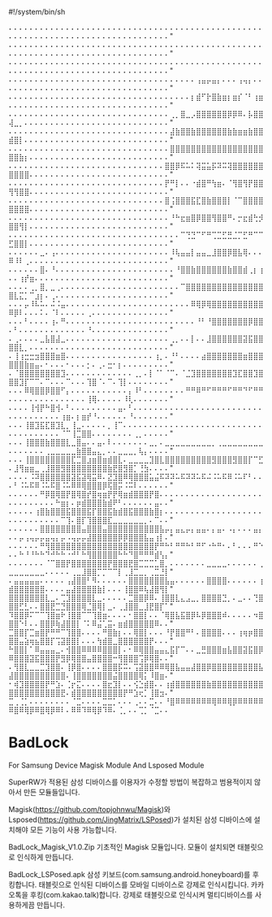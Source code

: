 #!/system/bin/sh

⠄⠄⠄⠄⠄⠄⠄⠄⠄⠄⠄⠄⠄⠄⠄⠄⠄⠄⠄⠄⠄⠄⠄⠄⠄⠄⠄⠄⠄⠄⠄⠄⠄⠄⠄⠄⠄⠄⠄⠄⠄⠄⠄⠄⠄⠄⠄⠄⠄⠄⠄⠄⠄⠄⠄⠄⠄⠄⠄⠄⠄⠄⠄⠄⠄⠄⠄⠄⠄⠄⠄⠄⠄⠄⠄⠄⠄⠄⠄⠄"
⠄⠄⠄⠄⠄⠄⠄⠄⠄⠄⠄⠄⠄⠄⠄⠄⠄⠄⠄⠄⠄⠄⠄⠄⠄⠄⠄⠄⠄⠄⠄⠄⠄⠄⠄⠄⠄⠄⠄⠄⠄⠄⠄⠄⠄⠄⠄⠄⠄⠄⠄⠄⠄⠄⠄⠄⠄⠄⠄⠄⠄⠄⠄⠄⠄⠄⠄⠄⠄⠄⠄⠄⠄⠄⠄⠄⠄⠄⠄⠄"
⠄⠄⠄⠄⠄⠄⠄⠄⠄⠄⠄⠄⠄⠄⠄⠄⠄⠄⠄⠄⠄⠄⠄⠄⠄⠄⠄⠄⠄⠄⠄⠄⠄⠄⠄⠄⠄⠄⠄⠄⠄⠄⠄⠄⠄⠄⠄⠄⠄⠄⠄⠄⠄⠄⠄⠄⠄⠄⠄⠄⠄⠄⠄⠄⠄⠄⠄⠄⠄⠄⠄⠄⠄⠄⠄⠄⠄⠄⠄⠄"
⠄⠄⠄⠄⠄⠄⠄⠄⠄⠄⠄⠄⠄⠄⠄⠄⠄⠄⠄⠄⠄⠄⠄⠄⠄⠄⠄⠄⠄⠄⠄⠄⠄⠄⠄⠄⢠⣤⡤⣤⡄⠄⠄⠄⢠⢤⡄⠄⠄⠄⠄⠄⠄⠄⠄⠄⠄⠄⠄⠄⠄⠄⠄⠄⠄⠄⠄⠄⠄⠄⠄⠄⠄⠄⠄⠄⠄⠄⠄⠄"
⠄⠄⠄⠄⠄⠄⠄⠄⠄⠄⠄⠄⠄⠄⠄⠄⠄⠄⠄⠄⠄⠄⠄⠄⠄⠄⠄⠄⠄⠄⠄⠄⠄⠄⠄⡆⣾⠋⡗⣿⣷⣶⡆⣶⡎⠈⠃⢰⣶⠄⠄⠄⠄⠄⠄⠄⠄⠄⠄⠄⠄⠄⠄⠄⠄⠄⠄⠄⠄⠄⠄⠄⠄⠄⠄⠄⠄⠄⠄⠄"
⠄⠄⠄⠄⠄⠄⠄⠄⠄⠄⠄⠄⠄⠄⠄⠄⠄⠄⠄⠄⠄⠄⠄⠄⠄⠄⠄⠄⠄⠄⠄⢀⡀⣿⣀⡠⣿⣿⣿⣿⣿⣿⡿⡿⠿⠄⡧⣿⣿⢼⣀⡀⠄⠄⠄⠄⠄⠄⠄⠄⠄⠄⠄⠄⠄⠄⠄⠄⠄⠄⠄⠄⠄⠄⠄⠄⠄⠄⠄⠄"
⠄⠄⠄⠄⠄⠄⠄⠄⠄⠄⠄⠄⠄⠄⠄⠄⠄⠄⠄⠄⠄⠄⠄⠄⠄⠄⠄⠄⠄⠄⠄⣼⣷⣿⣿⣷⣿⣿⣿⣿⣿⣿⣷⣷⣶⣶⣷⣿⣿⣾⣿⡇⠄⠄⠄⠄⠄⠄⠄⠄⠄⠄⠄⠄⠄⠄⠄⠄⠄⠄⠄⠄⠄⠄⠄⠄⠄⠄⠄⠄"
⠄⠄⠄⠄⠄⠄⠄⠄⠄⠄⠄⠄⠄⠄⠄⠄⠄⠄⠄⠄⠄⠄⠄⠄⠄⠄⠄⠄⠄⠄⠄⣿⣿⣿⣿⣿⣿⣿⣿⣿⣿⣿⣿⣿⣿⣿⣿⣿⣿⣿⣿⣷⡆⠄⠄⠄⠄⠄⠄⠄⠄⠄⠄⠄⠄⠄⠄⠄⠄⠄⠄⠄⠄⠄⠄⠄⠄⠄⠄⠄"
⠄⠄⠄⠄⠄⠄⠄⠄⠄⠄⠄⠄⠄⠄⠄⠄⠄⠄⠄⠄⠄⠄⠄⠄⠄⠄⠄⠄⠄⠄⣿⣿⡿⠯⠥⠅⢽⣭⣥⡯⠽⠭⢽⣿⣿⣿⣿⣿⣿⣿⣿⣿⣿⠄⠄⠄⠄⠄⠄⠄⠄⠄⠄⠄⠄⠄⠄⠄⠄⠄⠄⠄⠄⠄⠄⠄⠄⠄⠄⠄"
⠄⠄⠄⠄⠄⠄⠄⠄⠄⠄⠄⠄⠄⠄⠄⠄⠄⠄⠄⠄⠄⠄⠄⠄⠄⠄⠄⠄⠄⠄⡟⠛⡇⠄⠄⠐⣾⣿⠛⢳⣶⠄⠈⢻⣿⢻⡟⣿⣿⢻⢻⣿⣿⠄⠄⠄⠄⠄⠄⠄⠄⠄⠄⠄⠄⠄⠄⠄⠄⠄⠄⠄⠄⠄⠄⠄⠄⠄⠄⠄"
⠄⠄⠄⠄⠄⠄⠄⠄⠄⠄⠄⠄⠄⠄⠄⠄⠄⠄⠄⠄⠄⠄⠄⠄⠄⠄⠄⠄⠄⠄⣿⢨⣿⣿⣿⣯⣏⣿⣷⣿⣿⣿⡇⠈⠉⣿⣿⣿⣿⣿⣿⣿⣿⠄⠄⠄⠄⠄⠄⠄⠄⠄⠄⠄⠄⠄⠄⠄⠄⠄⠄⠄⠄⠄⠄⠄⠄⠄⠄⠄"
⠄⠄⠄⠄⠄⠄⠄⠄⠄⠄⠄⠄⠄⠄⠄⠄⠄⠄⠄⠄⠄⠄⠄⠄⠄⠄⠄⠄⠄⠄⠄⠘⠓⣖⣶⣿⡿⣿⣿⢻⣿⣿⠛⠄⡒⣖⣾⢓⡺⣿⣿⢻⡇⠄⠄⠄⠄⠄⠄⠄⠄⠄⠄⠄⠄⠄⠄⠄⠄⠄⠄⠄⠄⠄⠄⠄⠄⠄⠄⠄"
⠄⠄⠄⠄⠄⠄⠄⠄⠄⠄⠄⠄⠄⠄⠄⠄⠄⠄⠄⠄⠄⠄⠄⠄⠄⠄⠄⠄⠄⠄⠄⠄⠄⠉⢙⣙⠉⠋⠛⢉⣉⣋⣛⣈⡉⣋⠛⠉⠉⣋⣿⣿⡇⠄⠄⠄⠄⠄⠄⠄⠄⠄⠄⠄⠄⠄⠄⠄⠄⠄⠄⠄⠄⠄⠄⠄⠄⠄⠄⠄"
⠄⠄⠄⠄⠄⠄⣀⠄⢠⠄⠄⠄⠄⠄⠄⠄⠄⠄⠄⠄⠄⠄⠄⠄⠄⠄⠄⠄⠄⠄⠄⠸⢧⣤⣤⡇⣤⣤⣀⣸⣿⣿⡿⣿⣧⢿⠄⠄⠄⠿⠸⠇⢀⠄⠄⠄⠄⠄⠄⠄⠄⠄⠄⠄⠄⠄⠄⠄⠄⠄⠄⠄⠄⠄⠄⠄⠄⠄⠄⠄"
⠄⠄⠄⠄⠄⠄⣿⠄⠘⠄⠄⠄⠄⠄⠄⠄⠄⠄⠄⠄⠄⠄⠄⠄⠄⠄⠄⠄⠄⠄⠄⠄⠘⣿⣿⣷⣿⣿⣿⣿⣿⣿⣷⣿⣿⣾⢀⡆⢰⠄⠄⢰⡞⣶⠄⠄⠄⠄⠄⠄⠄⠄⠄⠄⠄⠄⠄⠄⠄⠄⠄⠄⠄⠄⠄⠄⠄⠄⠄⠄"
⠄⠄⠄⠄⢀⡀⣿⡀⣀⢀⠄⠄⠄⠄⠄⠄⠄⠄⠄⠄⠄⠄⠄⠄⠄⠄⠄⠄⠄⠄⠄⠄⠄⠉⣿⣿⣿⣿⣿⣿⣿⣿⣿⣿⣿⣿⣿⣿⣿⣿⣇⣍⡁⠉⣰⡆⠄⢀⠄⠄⠄⠄⠄⠄⠄⠄⠄⠄⠄⠄⠄⠄⠄⠄⠄⠄⠄⠄⠄⠄"
⠄⠄⠄⡤⠸⠧⠥⠄⠬⠨⣤⠄⠄⠄⠄⠄⠄⠄⠄⠄⠄⠄⠄⠄⠄⠄⠄⠄⠄⠄⠄⠄⠄⠄⠄⠿⢿⡿⢿⣿⣿⣿⣿⣿⣿⣿⣿⣿⣿⠿⡿⠇⠄⠄⠄⠅⠄⠈⠇⠄⠄⠄⠄⠄⢀⠄⠄⠄⠄⠄⠄⠄⠄⠄⠄⠄⠄⠄⠄⠄"
⠄⠄⠄⠃⠄⠄⠄⠄⢰⠄⠛⠄⠄⠄⠄⠄⠄⠄⠄⠄⠄⠄⠄⠄⠄⠄⠄⠄⠄⠄⠄⠄⠄⠄⠄⠄⠘⠃⠘⣿⣿⣿⣿⣿⣿⣿⡿⣿⣿⠄⠃⠄⠄⠄⠄⠄⠄⠄⠄⠄⠄⠄⠄⠄⠘⠄⠄⠄⠄⠄⠄⠄⠄⠄⠄⠄⠄⠄⠄⠄"
⠄⢀⠄⠄⠄⠄⣀⣧⣿⣼⣀⠄⠄⠄⠄⠄⠄⠄⠄⠄⠄⠄⠄⠄⠄⠄⠄⠄⠄⠄⠄⢀⡀⠄⠄⡇⠄⠄⣸⣿⣿⣿⣿⣿⣿⣽⣯⣿⣿⣿⣿⣇⡀⠄⠄⠄⠄⠄⠄⠄⠄⠄⠄⠄⠄⠄⠄⠄⠄⠄⠄⠄⠄⠄⠄⠄⠄⠄⠄⠄"
⠄⢸⢰⣒⣒⣲⣿⣿⣿⣶⣿⠄⠄⠄⠄⠄⠄⠄⠄⠄⠄⠄⠄⠄⠄⠄⠄⠄⢰⡀⠄⠘⠃⠄⠄⠄⠄⣴⣿⣿⣿⣿⣿⣿⣿⣶⣿⣿⣿⣿⣿⣿⣷⣶⣤⠄⠂⠄⠄⠄⠂⠄⠄⠄⡂⠄⢀⠄⣒⠂⡆⠄⠄⠄⠄⠄⠄⠄⠄⠄"
⠄⠈⣿⣿⣿⣿⣿⣿⣿⣿⣹⠄⠄⠄⠄⠄⠄⠄⠄⠄⠄⠄⠄⠄⢀⡀⠄⡇⠈⠁⠈⠉⠄⠈⣈⣹⣿⣿⣿⣿⣿⣿⣿⣹⣏⣿⣿⣹⣿⣿⣿⣹⡏⠉⠉⠄⠉⠄⠄⠄⠉⠄⠄⠄⢹⣿⠈⠄⠉⠄⢹⡇⠄⠄⠄⠄⠄⠄⠄⠄"
⠄⠄⠄⠿⢿⣿⣿⡿⣿⣿⠋⡄⠄⠄⠄⠄⠄⠄⠄⠄⠄⠄⠄⡄⠸⠃⠄⠄⠄⠄⠄⠄⠄⠄⠛⠛⠿⠛⠋⠛⠛⠛⠋⠛⠛⠙⠋⠛⠛⠄⠄⠄⠄⠄⠄⠄⠄⠄⠄⠄⠄⠄⠄⠄⢸⢿⠄⠄⠄⠄⠄⠸⢇⠄⠄⠄⠄⠄⠄⠄"
⠄⠄⠄⠄⢸⢺⡟⠓⣿⢺⠄⠃⠄⠄⠄⠄⠄⠄⠄⠄⠄⣤⠄⠃⠄⠄⠄⠄⠄⠄⠄⠄⠄⠄⠄⠄⠄⠄⠄⠄⠄⠄⠄⠄⠄⠄⠄⠄⠄⠄⠄⠄⠄⠄⠄⠄⠄⠄⠄⢰⣶⠄⡆⣶⡞⠘⠄⠄⠄⠄⠄⠄⠘⠄⠄⠄⠄⠄⠄⠄"
⠄⠄⠄⢸⣿⣹⣯⣏⣿⣹⣇⡀⢸⣀⠄⠄⠄⠄⠄⡀⢸⠉⠄⠄⠄⠄⠄⠄⠄⠄⠄⠄⠄⠄⠄⠄⠄⠄⠄⠄⠄⠄⠄⠄⠄⠄⠄⠄⠄⠄⠄⠄⠄⠄⠄⠄⠄⠄⠄⠈⠉⢸⣉⣿⣿⠄⠄⠄⠄⠄⠄⠄⠄⢀⡀⠄⠄⠄⠄⠄"
⠄⠄⠄⢸⣿⣿⣿⣷⣿⣿⣿⣇⣀⣿⣤⠄⠄⣤⠄⠇⠄⠄⠄⠄⠄⠄⠄⣀⡀⠄⣀⣀⣀⣀⣀⣀⣀⣀⣀⡀⢀⣀⣀⣀⣀⣀⣀⣀⣀⠄⠄⠄⠄⠄⠄⠄⢀⣀⣀⣀⣀⣀⣷⣿⣿⣤⣄⡀⠄⠄⣀⣀⣀⡀⢧⡄⠄⠄⠄⠄"
⠄⠄⠄⢸⣿⣿⣿⣿⣿⣿⣿⣿⣏⣉⣿⣰⣶⣿⣶⣾⣿⣇⠄⣀⣀⣀⣀⣹⣿⣇⣿⣿⣿⣿⣿⣿⣿⣿⣿⣻⣿⣿⣿⣻⣿⣿⡏⠉⣋⠄⣸⢻⣶⣶⣀⢀⣸⣿⣿⣻⣿⣿⣿⣿⣿⣿⣿⣿⣷⣟⣿⣻⣿⡁⢘⣳⠄⠄⠄⠄"
⠄⠄⠄⠄⠨⠽⣿⣿⣿⣿⣿⣿⣽⣯⣽⢿⣭⠿⠄⣝⣹⣿⠿⢿⣿⣿⣿⣥⣬⠯⠽⠽⠥⠯⠽⠽⠥⠯⠬⠨⠥⠯⠿⠨⠥⠏⠃⠄⠄⠄⠃⠨⠥⠯⠿⠨⠥⠯⣿⠨⠥⠿⠿⢿⣿⣿⣿⡿⢯⣿⡭⠨⠭⠇⠄⠄⠄⠄⠄⠄"
⠄⠄⠄⠄⠄⠄⠛⡿⣿⢿⣿⡟⣿⢿⣿⡞⣿⢶⣶⡟⡟⢿⣶⣾⣿⣿⣿⡟⣿⠄⠄⠄⠄⠄⠄⠄⠄⠄⠄⠄⠄⠄⠄⠄⠄⠄⠄⠄⠄⠄⠄⠄⠄⠄⠄⠄⠄⠄⠓⣶⡆⠄⡶⣾⣿⣿⣿⣷⣾⠟⠃⠄⠄⠄⠄⠄⠄⣤⠄⠄"
⠄⠄⠄⠄⠄⢰⣿⣷⣿⣿⣿⣯⣿⣿⣿⣯⡏⣿⣿⣯⣷⣾⣿⣯⣿⣿⣿⣷⣿⡆⠄⠄⠄⠄⠄⠄⠄⠄⠄⠄⠄⠄⠄⠄⠄⠄⠄⠄⠄⠄⠄⠄⠄⠄⠄⠄⠄⠄⠄⠉⢹⠄⣿⡏⢹⣿⣿⣿⣏⣀⣀⣀⣀⣀⣀⡀⠄⠉⠄⠄"
⠄⠄⠄⠄⠄⠄⣿⣿⣿⣿⣿⣿⣿⣿⣤⣿⣿⣿⣤⣿⣿⣿⣿⣿⣿⣿⣿⣿⣿⣧⡤⡄⣤⣄⡤⡄⣤⣤⠄⡄⣤⠄⠠⡄⠄⠄⠄⣤⡄⠄⠄⡤⢠⢤⡤⡤⣤⢤⡄⡤⠠⢤⡤⡤⣼⣿⣿⣿⣿⣿⡿⡿⣿⣿⣿⣧⣤⢰⡇⠄"
⠄⠄⠄⠄⠄⠄⠛⢻⣿⣿⣿⣿⣿⣿⣿⣿⣿⣿⣿⣿⣿⣿⣿⣿⣿⣿⣿⣿⡟⠛⠓⠃⠛⠛⠓⠃⠛⠋⠐⠓⠛⠂⠄⠃⠄⠄⠄⠛⠑⠄⠄⠓⠘⠘⠓⠓⠙⠚⠓⠓⠐⠚⠃⠓⢻⣿⣿⣿⣿⣿⠓⠓⠙⣿⠛⠛⠛⣾⢣⡄"
⠄⠄⠄⠄⠄⠄⠄⠈⠉⣿⣿⡟⣿⣿⣿⣿⣿⣿⣿⡟⣿⣿⣿⣟⣿⣉⣉⣉⣁⣿⡀⠄⠄⠄⠄⠄⠄⠄⣀⣀⣀⣀⠄⠄⠄⠄⠄⠄⢀⣀⣀⣀⣀⣀⣀⣀⠄⠄⠄⠄⠄⢀⣀⣸⣿⣿⡉⡉⠉⠉⡇⢀⣸⣉⣀⡀⢀⣉⣘⡇"
⠄⣤⣤⣤⣤⣤⠄⠄⠄⠄⠄⢠⣼⣿⣿⠃⠻⠄⠄⠄⠄⠄⠄⣿⣿⣿⣿⣿⣿⣿⣧⣤⠄⠄⠄⠄⠄⠄⣿⣿⣿⣿⠄⠄⠄⠄⠄⠄⢰⣾⣿⣿⣿⣿⣿⣿⠄⠄⠄⠄⣤⣼⣿⣿⣿⣿⣷⡇⠄⠄⠄⢸⣿⣿⠿⢧⣼⣿⢻⡇"
⣿⣿⣿⣿⣿⣿⣿⣇⣀⠄⢉⣹⣿⣿⣿⣿⣇⣀⠄⠄⠄⠄⠄⣉⣿⣿⡿⠿⠄⢸⣿⣿⣇⣄⣠⣀⡀⣿⣿⣿⣿⣙⡀⠄⣀⠄⠄⢙⣿⣿⣿⣋⣃⠄⠄⣿⣿⣟⣉⣙⣿⣿⣿⢿⣈⣿⢿⡇⣀⠄⢀⣸⣿⣿⣀⣸⣟⣿⡏⠁"
⠹⣿⣿⡿⠍⠉⠉⢹⣿⣶⠗⢸⣿⣿⠉⠉⢹⣿⣶⠄⠄⠄⠄⠂⣿⣿⡇⠄⠄⠈⢿⣿⣧⣯⣿⡿⠧⡿⣿⣿⣿⠾⠄⠄⠄⠄⠄⠲⣿⣿⣿⠑⠇⠄⠄⣿⣿⡿⢷⣼⣿⣿⡇⠈⠅⠿⣬⢁⣭⠄⣶⣾⣿⣿⣿⣿⣿⠿⠄⠄"
⣉⣿⣿⡏⣉⣶⣿⡟⠛⠛⠉⢹⣿⣿⠄⠄⠄⠄⠛⣿⣷⡆⠄⠄⢿⣿⡇⠄⠄⠄⠘⡟⣿⣿⠛⠃⠄⣿⣿⣿⣿⠄⠄⠄⢰⢶⡶⣿⣿⣿⣿⣤⣵⢶⣦⣿⣿⡏⢩⣽⣿⣿⡇⠄⠄⠄⢳⣾⣿⣀⣿⣿⣿⣿⣿⣿⡟⠄⠄⠄"
⠓⣿⣿⡇⠁⠿⣤⣤⣤⣀⠄⢺⣿⣿⠿⠿⠿⠿⣿⣿⣿⡇⠄⠂⠿⢿⣿⣿⣤⣤⣄⣯⡏⠉⠄⠄⣀⣛⣿⣿⣿⣶⣧⣿⣿⣽⣯⣿⡿⠿⣿⣿⣿⣽⣯⣿⣿⣿⡟⣻⡿⢿⣿⣿⣤⣿⣿⣿⣿⠒⢻⣿⣿⣿⢩⡿⢿⣿⠄⠄"
⠄⢻⣿⣇⣀⣀⣉⣹⣿⣿⠄⢸⡿⣿⠄⠄⠄⠄⣿⣿⣿⡯⠭⠄⢩⣽⣿⣿⠿⠿⢿⣿⣧⣤⣤⣼⣿⣿⡿⣿⣿⣿⣿⣿⣿⣿⣿⣿⣧⣼⣿⣿⣿⣿⣿⣿⣿⣿⣿⣿⠄⢸⣿⣿⣿⣿⣿⣿⣿⣬⣿⣿⣿⣿⢿⡅⠸⣿⣶⠄"
⠂⢾⣹⣿⣿⣿⣿⡟⠛⣱⠄⢈⡖⣍⠄⠄⠄⠄⣿⣖⣹⡇⠄⠄⢪⣑⣾⣿⠄⠄⢰⣾⣿⣿⣿⣿⣿⣿⣷⣿⣿⣿⣿⣿⣿⣿⣿⣿⣿⣿⣿⣿⣿⣿⣿⣿⣿⣿⣿⣟⠄⣾⣿⣿⣿⣿⣿⣿⣿⣿⣿⡟⠛⣱⢖⡁⢸⣿⣲⠄"
⣉⢀⢈⡁⠄⠄⠄⠄⠄⠄⠄⠄⠈⣉⠄⠄⠄⠄⣉⣉⡁⠄⠄⠄⢀⠄⠄⣉⠄⠄⠘⣿⠿⠿⠿⠿⠿⠿⠿⢿⠿⠿⢿⡿⠿⠿⠿⠿⠿⠿⣿⠿⢿⡿⠿⣿⢿⡿⠿⠇⠄⠿⠿⠹⠿⢿⡿⠹⠿⠄⢈⡀⠄⠄⢉⡁⠈⣉⠄⠄

# BadLock
For Samsung Device Magisk Module And Lsposed Module

SuperRW가 적용된 삼성 디바이스를 이용자가 수정할 방법이 복잡하고 범용적이지 않아서 만든 모듈들입니다.

Magisk(https://github.com/topjohnwu/Magisk)와 Lsposed(https://github.com/JingMatrix/LSPosed)가 설치된 삼성 디바이스에 설치해야 모든 기능이 사용 가능합니다. 

BadLock_Magisk_V1.0.Zip
기초적인 Magisk 모듈입니다.
모듈이 설치되면 태블릿으로 인식하게 만듭니다.

BadLock_LSPosed.apk
삼성 키보드(com.samsung.android.honeyboard)를 후킹합니다.
태블릿으로 인식된 디바이스를 모바일 디바이스로 강제로 인식시킵니다.
카카오톡을 후킹(com.kakao.talk)합니다.
강제로 태블릿으로 인식시켜 멀티디바이스를 사용하게끔 만듭니다.

